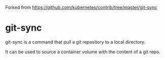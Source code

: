 Forked from https://github.com/kubernetes/contrib/tree/master/git-sync

# git-sync

git-sync is a command that pull a git repository to a local directory.

It can be used to source a container volume with the content of a git repo.

